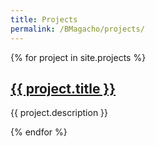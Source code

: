 ```yaml
---
title: Projects
permalink: /BMagacho/projects/
---
```


{% for project in site.projects %}
  <h2>
    <a href="{{ project.url }}">
      {{ project.title }}
      </a>
  </h2>
  <p>{{ project.description }}</p>
{% endfor %}